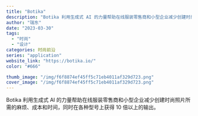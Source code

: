 ```yaml
---
title: "Botika"
description: "Botika 利用生成式 AI 的力量帮助在线服装零售商和小型企业减少创建时尚照片所需的麻烦、成本和时间，同时在各种型号"
author: "瑞东"
date: "2023-03-30"
tags:
  - "时尚"
  - "设计"
categories: 时尚前沿
series: "application"
website_link: "https://botika.io/"
color: "#666"

thumb_image: "/img/f6f8874ef45ff5c71eb4011af329d723.png"
cover_image: "/img/f6f8874ef45ff5c71eb4011af329d723.png"
---
```


Botika 利用生成式 AI 的力量帮助在线服装零售商和小型企业减少创建时尚照片所需的麻烦、成本和时间，同时在各种型号上获得 10 倍以上的输出。